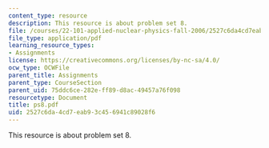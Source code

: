 ```yaml
---
content_type: resource
description: This resource is about problem set 8.
file: /courses/22-101-applied-nuclear-physics-fall-2006/2527c6da4cd7eab93c456941c89028f6_ps8.pdf
file_type: application/pdf
learning_resource_types:
- Assignments
license: https://creativecommons.org/licenses/by-nc-sa/4.0/
ocw_type: OCWFile
parent_title: Assignments
parent_type: CourseSection
parent_uid: 75ddc6ce-282e-ff89-d8ac-49457a76f098
resourcetype: Document
title: ps8.pdf
uid: 2527c6da-4cd7-eab9-3c45-6941c89028f6
---
```

This resource is about problem set 8.